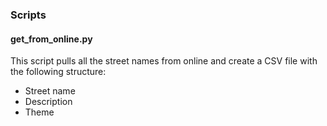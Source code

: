 ### Scripts

#### get_from_online.py
This script pulls all the street names from online and create a CSV file with the following structure:
- Street name
- Description
- Theme


